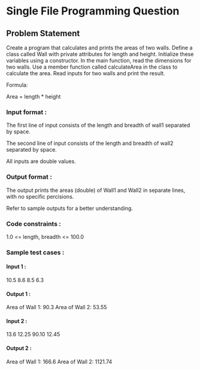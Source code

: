 # Single File Programming Question

## Problem Statement

Create a program that calculates and prints the areas of two walls. Define a class called Wall with private attributes for length and height. Initialize these variables using a constructor. In the main function, read the dimensions for two walls. Use a member function called calculateArea in the class to calculate the area. Read inputs for two walls and print the result.

Formula:

Area = length * height

### Input format :

The first line of input consists of the length and breadth of wall1 separated by space.

The second line of input consists of the length and breadth of wall2 separated by space.

All inputs are double values.

### Output format :

The output prints the areas (double) of Wall1 and Wall2 in separate lines, with no specific percisions.

Refer to sample outputs for a better understanding.

### Code constraints :

1.0 \<= length, breadth \<= 100.0

### Sample test cases :

#### Input 1 :

10.5 8.6
8.5 6.3

#### Output 1 :

Area of Wall 1: 90.3
Area of Wall 2: 53.55

#### Input 2 :

13.6 12.25
90.10 12.45

#### Output 2 :

Area of Wall 1: 166.6
Area of Wall 2: 1121.74
